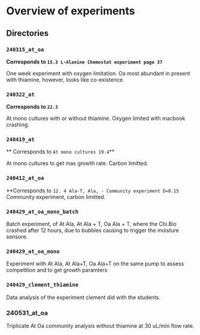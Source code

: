 # Overview of experiments

## Directories

### `240315_at_oa`

**Corresponds to `15.3 L-Alanine Chemostat experiment page 37`**

One week experiment with oxygen limitation. Oa most abundant in present with thiamine, however, looks like co-existence.


### `240322_at`

**Corresponds to `22.3`**

At mono cultures with or without thiamine. Oxygen limited with macbook crashing.

### `240419_at`

** Corresponds to `At mono cultures 19.4`**

At mono cultures to get max growth rate. Carbon limitted.

### `240412_at_oa`

**Corresponds to `12. 4 Ala-T, Ala, - Community experiment D=0.15`
Community experiment, carbon limitted.

### `240429_at_oa_mono_batch`

Batch experiment, of At Ala, At Ala + T, Oa Ala + T, where the Chi.Bio crashed after 12 hours, due to bubbles causing to trigger the moisture sensore.

### `240429_at_oa_mono`

Experiment with At Ala, At Ala+T, Oa Ala+T on the same pump to assess competition and to get growth paramters

### `240429_clement_thiamine`

Data analysis of the experiment clement did with the students.


### 240531_at_oa

Triplicate At Oa community analysis without thiamine at 30 uL/min flow rate.
